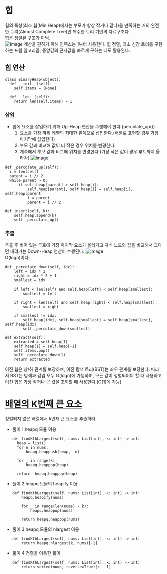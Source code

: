 # 힙
힙의 특성(최소 힙(Min Heap)에서는 부모가 항상 작거나 같다)을 만족하는 거의 완전한 트리(Almost Complete Tree)인 특수한 트리 기반의 자료구조다.       
힙은 정렬된 구조가 아님.       
![image](https://github.com/user-attachments/assets/e1095d7c-a7b3-4f52-a5b8-ffd0a3b6c100)
계산을 편하기 위해 인덱스는 1부터 사용한다.
힙 정렬, 최소 신장 트리를 구현하는 프림 알고리즘, 중앙값의 근사값을 빠르게 구하는 데도 활용된다.
## 힙 연산
```python3
class BinaryHeap(object):
  def __init__(self):
    self.items = [None]

  def __len__(self):
    return len(self.items) - 1
```
### 삽입
  - 힙에 요소를 삽입하기 위해 Up-Heap 연산을 수행해야 한다.(percolate_up())
      1. 요소를 가장 하위 레벨의 최대한 왼쪽으로 삽입한다.(배열로 표현할 경우 가장 마지막에 삽입한다)
      2. 부모 값과 비교해 값이 더 작은 경우 위치를 변경한다.
      3. 계속해서 부모 값과 비교해 위치를 변경한다.(가장 작은 값이 경우 루트까지 올라감)
      ![image](https://github.com/user-attachments/assets/a12ab93b-8015-4dd4-be75-8c422b60f5ae)
  ```python3
  def _percolate_up(self):
    i = len(self)
    patent = i // 2
    while parent > 0:
        if self.heap[parent] > self.heap[i]:
            self.heap[parent], self.heap[i] = self.heap[i], self.heap[parent]
            i = parent
            parent = i // 2

  def insert(self, k):
      self.heap.append(k)
      self._percolate_up()
  ```
### 추출
추출 후 비어 있는 루트에 가장 마지막 요소가 올라가고 자식 노드와 값을 비교해서 크다면 내려가는 Down-Heap 연산이 수행된다.
![image](https://github.com/user-attachments/assets/3d1f2eff-ebaf-40ba-a271-9ed124ae6227)        
O(logn)이다.
  ```python3
  def _percolate_down(self, idx):
      left = idx * 2
      right = idx * 2 + 1
      smallest = idx
  
      if left < len(self) and self.heap[left] < self.heap[smallest]:
          smallest = left
  
      if right < len(self) and self.heap[right] < self.heap[smallest]:
          smallest = right
  
      if smallest != idx:
          self.heap[idx], self.heap[smallest] = self.heap[smallest], self.heap[idx]
          self._percolate_down(smallest)
  
  def extract(self):
      extracted = self.heap[1]
      self.heap[1] = self.heap[-1]
      self.items.pop()
      self._percolate_down(1)
      return extracted
  ```

이진 힙은 상/하 관계를 보장하며, 이진 탐색 트리(BST)는 좌우 관계를 보장한다.
따라서 BST는 탐색과 갑입 모두 O(logn)에 가능하며, 모든 값이 정렬되어야 할 때 사용하고 
이진 힙은 가장 작거나 큰 값을 조회할 때 사용한다.(O(1)에 가능)

# [배열의 K번째 큰 요소](https://leetcode.com/problems/kth-largest-element-in-an-array/)
정렬되지 않은 배열에서 k번재 큰 요소를 추출하라.
  - 풀이 1 heapq 모듈 이용
    ```python3
    def findKthLargest(self, nums: List[int], k: int) -> int:
      heap = list()
      for n in nums:
          heapq.heappush(heap, -n)
  
      for _ in range(k):
          heapq.heappop(heap)
  
      return -heapq.heappop(heap)
    ```
  - 풀이 2 heapq 모듈의 heapify 이용
    ```python3
    def findKthLargest(self, nums: List[int], k: int) -> int:
        heapq.heapify(nums)
    
        for _ in range(len(nums) - k):
            heapq.heappop(nums)
    
        return heapq.heappop(nums)
    ```
  - 풀이 3 heapq 모듈의 nlargest 이용
    ```python3
    def findKthLargest(self, nums: List[int], k: int) -> int:
        return heapq.nlargest(k, nums)[-1]
    ```
  - 풀이 4 정렬을 이용한 풀이
    ```python3
    def findKthLargest(self, nums: List[int], k: int) -> int:
        return sorted(nums, reverse=True)[k - 1]
    ```


    





